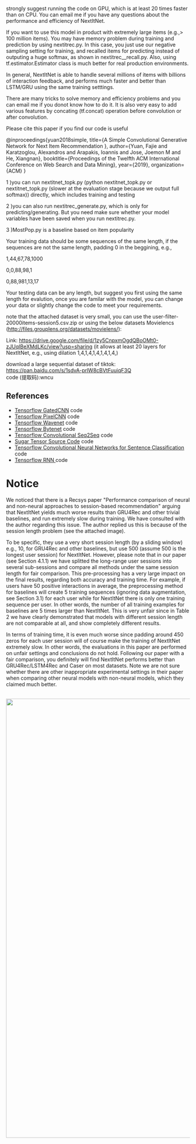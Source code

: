 strongly suggest running the code on GPU, which is at least 20 times faster than on CPU. 
You can email me if you have any questions about the performance and efficiency of NextItNet.


If you want to use this model in product with extremely large items (e.g.,> 100 million items). You may have memory problem during training and prediction by using nextitrec.py. In this case, you just use our negative sampling setting for training, and recalled items for predicting instead of outputing a huge softmax, as shown in nextitrec__recall.py. Also, using  tf.estimator.Estimator class is much better for real production environments.

In general, NextItNet is able to handle several millions of items with billions of interaction feedback, and performs much faster and better than LSTM/GRU using the same training setttings.

There are many tricks to solve memory and efficiency problems and you can email me if you donot know how to do it. It is also very easy to add various features by concating (tf.concat) operation before convolution or after convolution.



Please cite this paper if you find our code is useful

@inproceedings{yuan2018simple,
  title={A Simple Convolutional Generative Network for Next Item Recommendation },
  author={Yuan, Fajie and Karatzoglou, Alexandros and Arapakis, Ioannis and Jose, Joemon M and He, Xiangnan},
  booktitle={Proceedings of the Twelfth ACM International Conference on Web Search and Data Mining},
  year={2019},
  organization={ACM}
}


1 )you can run nextitnet_topk.py (python nextitnet_topk.py or nextitnet_topk.py (slower at the evaluation stage because we output full softmax)) directly, which includes training and testing

2 )you can also run nextitrec_generate.py, which is only for predicting/generating. But you need make sure whether your model 
variables have been saved when you run nextitrec.py. 

3 )MostPop.py is a baseline based on item popularity


Your training data should be some sequences of the same length, if the sequences are not the same length, padding 0 in the beggining, e.g.,

1,44,67,78,1000

0,0,88,98,1

0,88,981,13,17

Your testing data can be any length, but suggest you first using the same length for evalution, once you are familar with the model, you can change your data or slightly change the code to meet your requirements.


note that the attached dataset is very small, you can use the user-filter-20000items-session5.csv.zip or using the below datasets
Movielencs (http://files.grouplens.org/datasets/movielens/):

Link:  https://drive.google.com/file/d/1zy5CnpxmOgdQBoOMt0-zJUqIBeXMdLKc/view?usp=sharing (it allows at least 20 layers for NextItNet, e.g., using dilation 1,4,1,4,1,4,1,4,1,4,)

download a large sequential dataset of tiktok: https://pan.baidu.com/s/1sdvA-prlW8cBVtFuuiqF3Q  
code (提取码):wncu





## References

- [Tensorflow GatedCNN][1] code
- [Tensorflow PixelCNN][2] code
- [Tensorflow Wavenet][3] code
- [Tensorflow Bytenet][4] code
- [Tensorflow Convolutional Seq2Seq][5] code
- [Sugar Tensor Source Code][6] code
- [Tensorflow Convolutional Neural Networks for Sentence Classification][7] code
- [Tensorflow RNN ][7] code


[1]:https://github.com/anantzoid/Language-Modeling-GatedCNN

[2]:https://github.com/openai/pixel-cnn

[3]:https://github.com/ibab/tensorflow-wavenet

[4]:https://github.com/paarthneekhara/byteNet-tensorflow

[5]:https://github.com/tobyyouup/conv_seq2seq

[6]:https://github.com/buriburisuri/sugartensor

[7]:https://github.com/dennybritz/cnn-text-classification-tf

[8]:https://github.com/tensorflow/models/tree/master/tutorials/rnn

# Notice


We noticed that there is a Recsys paper "Performance comparison of neural and non-neural approaches to session-based recommendation" arguing that NextItNet yields much worse results than GRU4Rec and other trivial baselines, and run extremely slow during training. We have consulted with the author regarding this issue. The author replied us this is because of the session length problem (see the attached image). 

To be specific, they use a very short session length (by a sliding window) e.g., 10, for GRU4Rec and other baselines, but use 500 (assume 500 is the longest user session) for NextItNet. However, please note that in our paper (see Section 4.1.1) we have splitted the long-range user sessions into several sub-sessions and compare all methods under the same session length for fair comparison. This pre-processing has a very large impact on the final results, regarding both accuracy and training time.
For example, if users have 50 positive interactions in average, the preprocessing method for baselines will create 5 training sequences (ignoring data augmentation, see Section 3.1) for each user while for NextItNet there is only one training sequence per user. In other words, the number of all training examples for baselines are 5 times larger than NextItNet. This is very unfair since in Table 2 we have clearly demonstrated that models with different session length are not comparable at all, and show completely different results. 

In terms of training time, it is even much worse since padding around 450 zeros for each user session will of course make the training of NextItNet extremely slow.  In other words, the evaluations in this paper are performed on unfair settings and conclusions do not hold. Following our paper with a fair comparison, you definitely will find NextItNet performs better than GRU4Rec/LSTM4Rec and Caser on most datasets. Note we are not sure whether there are other inappropriate experimental settings in their paper when comparing other neural models with non-neural models, which they claimed much better.
<p align="center">
    <br>
    <img src="https://github.com/fajieyuan/nextitnet/blob/master/Data/auth_reply.png" width="1200"/>
    <br>
<p>

